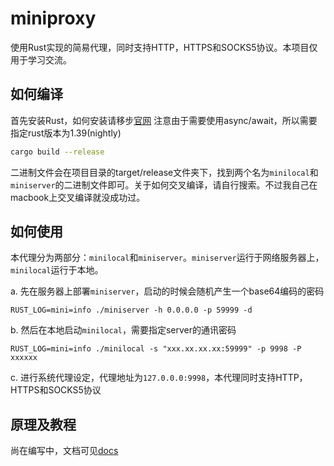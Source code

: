 # miniproxy

使用Rust实现的简易代理，同时支持HTTP，HTTPS和SOCKS5协议。本项目仅用于学习交流。

## 如何编译

首先安装Rust，如何安装请移步[官网](https://www.rust-lang.org/learn/get-started)
注意由于需要使用async/await，所以需要指定rust版本为1.39(nightly)

```sh
cargo build --release
```

二进制文件会在项目目录的target/release文件夹下，找到两个名为`minilocal`和`miniserver`的二进制文件即可。关于如何交叉编译，请自行搜索。不过我自己在macbook上交叉编译就没成功过。

## 如何使用

本代理分为两部分：`minilocal`和`miniserver`。`miniserver`运行于网络服务器上，`minilocal`运行于本地。

a. 先在服务器上部署`miniserver`，启动的时候会随机产生一个base64编码的密码

```
RUST_LOG=mini=info ./miniserver -h 0.0.0.0 -p 59999 -d
```

b. 然后在本地启动`minilocal`，需要指定server的通讯密码

```
RUST_LOG=mini=info ./minilocal -s "xxx.xx.xx.xx:59999" -p 9998 -P xxxxxx
```

c. 进行系统代理设定，代理地址为`127.0.0.0:9998`，本代理同时支持HTTP，HTTPS和SOCKS5协议

## 原理及教程

尚在编写中，文档可见[docs](./docs)

